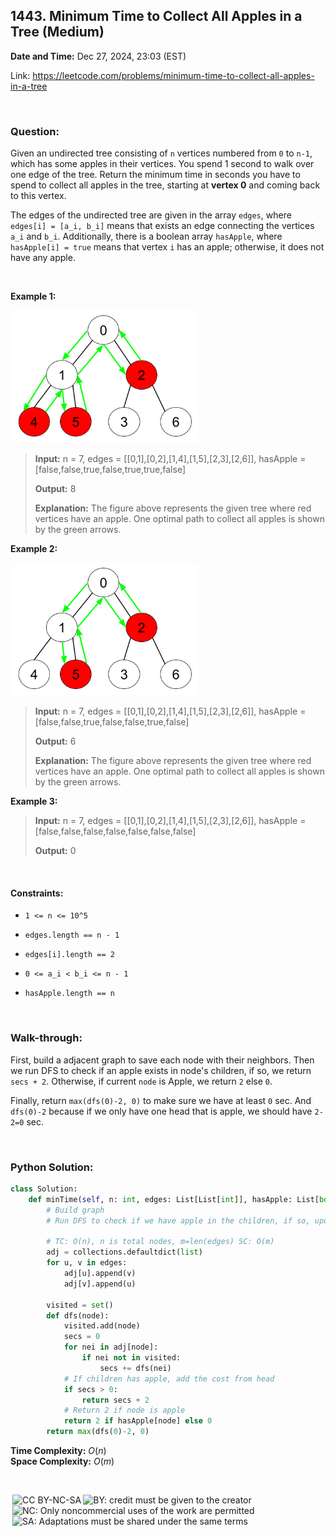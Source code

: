 ## 1443. Minimum Time to Collect All Apples in a Tree (Medium)
**Date and Time:** Dec 27, 2024, 23:03 (EST)

Link: https://leetcode.com/problems/minimum-time-to-collect-all-apples-in-a-tree

<br>

### Question:
Given an undirected tree consisting of `n` vertices numbered from `0` to `n-1`, which has some apples in their vertices. You spend 1 second to walk over one edge of the tree. Return the minimum time in seconds you have to spend to collect all apples in the tree, starting at **vertex 0** and coming back to this vertex.

The edges of the undirected tree are given in the array `edges`, where `edges[i] = [a_i, b_i]` means that exists an edge connecting the vertices `a_i` and `b_i`. Additionally, there is a boolean array `hasApple`, where `hasApple[i] = true` means that vertex `i` has an apple; otherwise, it does not have any apple.

<br>

**Example 1:**

<img src="../images/1443_1.png" width=300>

> **Input:** n = 7, edges = [[0,1],[0,2],[1,4],[1,5],[2,3],[2,6]], hasApple = [false,false,true,false,true,true,false]
> 
> **Output:** 8
>
> **Explanation:** The figure above represents the given tree where red vertices have an apple. One optimal path to collect all apples is shown by the green arrows. 

**Example 2:**

<img src="../images/1443_2.png" width=300>

> **Input:** n = 7, edges = [[0,1],[0,2],[1,4],[1,5],[2,3],[2,6]], hasApple = [false,false,true,false,false,true,false]
> 
> **Output:** 6
>
> **Explanation:** The figure above represents the given tree where red vertices have an apple. One optimal path to collect all apples is shown by the green arrows. 

**Example 3:**
> **Input:** n = 7, edges = [[0,1],[0,2],[1,4],[1,5],[2,3],[2,6]], hasApple = [false,false,false,false,false,false,false]
> 
> **Output:** 0

<br>

#### Constraints:
* `1 <= n <= 10^5`

* `edges.length == n - 1`

* `edges[i].length == 2`

* `0 <= a_i < b_i <= n - 1`

* `hasApple.length == n`

<br>

### Walk-through: 
First, build a adjacent graph to save each node with their neighbors. Then we run DFS to check if an apple exists in node's children, if so, we return `secs + 2`. Otherwise, if current `node` is Apple, we return `2` else `0`.

Finally, return `max(dfs(0)-2, 0)` to make sure we have at least `0` sec. And `dfs(0)-2` because if we only have one head that is apple, we should have `2-2=0` sec.

<br>

### Python Solution:
```python
class Solution:
    def minTime(self, n: int, edges: List[List[int]], hasApple: List[bool]) -> int:
        # Build graph
        # Run DFS to check if we have apple in the children, if so, update res with the cost
        
        # TC: O(n), n is total nodes, m=len(edges) SC: O(m)
        adj = collections.defaultdict(list)
        for u, v in edges:
            adj[u].append(v)
            adj[v].append(u)
        
        visited = set()
        def dfs(node):
            visited.add(node)
            secs = 0
            for nei in adj[node]:
                if nei not in visited:
                    secs += dfs(nei)
            # If children has apple, add the cost from head
            if secs > 0:
                return secs + 2
            # Return 2 if node is apple
            return 2 if hasApple[node] else 0
        return max(dfs(0)-2, 0)
```
**Time Complexity:** $O(n)$ <br>
**Space Complexity:** $O(m)$

<br>

<img style="height:22px!important;margin-left:3px;vertical-align:text-bottom;" src="https://mirrors.creativecommons.org/presskit/icons/cc.svg?ref=chooser-v1" alt="CC BY-NC-SA" title="CC BY-NC-SA"><img style="height:22px!important;margin-left:3px;vertical-align:text-bottom;" src="https://mirrors.creativecommons.org/presskit/icons/by.svg?ref=chooser-v1" alt="BY: credit must be given to the creator" title="BY: credit must be given to the creator"><img style="height:22px!important;margin-left:3px;vertical-align:text-bottom;" src="https://mirrors.creativecommons.org/presskit/icons/nc.svg?ref=chooser-v1" alt="NC: Only noncommercial uses of the work are permitted" title="NC: Only noncommercial uses of the work are permitted"><img style="height:22px!important;margin-left:3px;vertical-align:text-bottom;" src="https://mirrors.creativecommons.org/presskit/icons/sa.svg?ref=chooser-v1" alt="SA: Adaptations must be shared under the same terms" title="SA: Adaptations must be shared under the same terms">